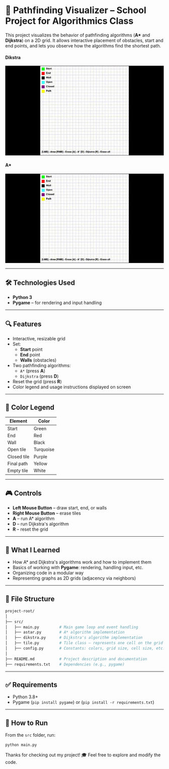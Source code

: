 # 🧭 Pathfinding Visualizer – School Project for Algorithmics Class

This project visualizes the behavior of pathfinding algorithms (**A\*** and **Dijkstra**) on a 2D grid. It allows interactive placement of obstacles, start and end points, and lets you observe how the algorithms find the shortest path.

#### Dikstra
![Dikstra](media/Dijkstra.gif)

#### A*
![A*](media/Astar.gif)

---

## 🛠️ Technologies Used

- **Python 3**
- **Pygame** – for rendering and input handling

---

## 🔍 Features

- Interactive, resizable grid
- Set:
  - **Start** point
  - **End** point
  - **Walls** (obstacles)
- Two pathfinding algorithms:
  - `A*` (press **A**)
  - `Dijkstra` (press **D**)
- Reset the grid (press **R**)
- Color legend and usage instructions displayed on screen

---

## 🎨 Color Legend

| Element       | Color         |
|---------------|---------------|
| Start         | Green         |
| End           | Red           |
| Wall          | Black         |
| Open tile     | Turquoise     |
| Closed tile   | Purple        |
| Final path    | Yellow        |
| Empty tile    | White         |

---

## 🎮 Controls

- **Left Mouse Button** – draw start, end, or walls
- **Right Mouse Button** – erase tiles
- **A** – run A\* algorithm
- **D** – run Dijkstra's algorithm
- **R** – reset the grid

---

## 🧠 What I Learned

- How A\* and Dijkstra's algorithms work and how to implement them
- Basics of working with **Pygame**: rendering, handling input, etc.
- Organizing code in a modular way
- Representing graphs as 2D grids (adjacency via neighbors)

---

## 📁 File Structure
```bash
project-root/
│
├── src/
│   ├── main.py         # Main game loop and event handling
│   ├── astar.py        # A* algorithm implementation
│   ├── dikstra.py      # Dijkstra's algorithm implementation
│   ├── tile.py         # Tile class – represents one cell on the grid
│   ├── config.py       # Constants: colors, grid size, cell size, etc.
│
├── README.md           # Project description and documentation
├── requirements.txt    # Dependencies (e.g., pygame)
```
---

## ✅ Requirements

- Python 3.8+
- Pygame (`pip install pygame`) or (`pip install -r requirements.txt`)

---

## 🚀 How to Run

From the `src` folder, run:

```bash
python main.py
```

Thanks for checking out my project! 🎓 Feel free to explore and modify the code.
